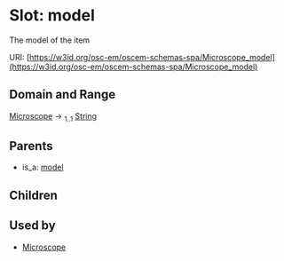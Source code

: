
# Slot: model

The model of the item

URI: [https://w3id.org/osc-em/oscem-schemas-spa/Microscope_model](https://w3id.org/osc-em/oscem-schemas-spa/Microscope_model)


## Domain and Range

[Microscope](Microscope.md) &#8594;  <sub>1..1</sub> [String](types/String.md)

## Parents

 *  is_a: [model](model.md)

## Children


## Used by

 * [Microscope](Microscope.md)
